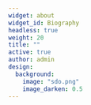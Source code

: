 ```yaml
---
widget: about
widget_id: Biography
headless: true
weight: 20
title: "" 
active: true
author: admin
design:
  background:
    image: "sdo.png"
    image_darken: 0.5
---
```

